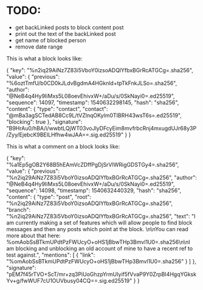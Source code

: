 # TODO:

- get backLinked posts to block content post
- print out the text of the backLinked post
- get name of blocked person 
- remove date range



This is what a block looks like:


{
  "key": "%n2iq29AiNz7Z83i5VboY0izsoADQlYfbxBGrRcATGCg=.sha256",
  "value": {
    "previous": "%6oztTmfU/b0CD0kJLdvBgdmA4HGknld+tpTkFnkJLSo=.sha256",
    "author": "@NeB4q4Hy9IiMxs5L08oevEhivxW+/aDu/s/0SkNayi0=.ed25519",
    "sequence": 14097,
    "timestamp": 1540632298145,
    "hash": "sha256",
    "content": {
      "type": "contact",
      "contact": "@mBa3agSCTedAB8Cc9L/tVZlnqOKylm0TIBRH43wsT6s=.ed25519",
      "blocking": true
    },
    "signature": "B9HrAu0/hBA/i/wwbtLQjWT03voJlyDFcyEim8mvfrbcRnj4mxugdUJr68y3P/Zyy/EjebcK9BEILHfhw4wJAA==.sig.ed25519"
  }
}


This is what a comment on a block looks like:

{
  "key": "%a1Ep5gOB2Y68B5hEAmVcZDffPgDjSrVIWRigGDSTGy4=.sha256",
  "value": {
    "previous": "%n2iq29AiNz7Z83i5VboY0izsoADQlYfbxBGrRcATGCg=.sha256",
    "author": "@NeB4q4Hy9IiMxs5L08oevEhivxW+/aDu/s/0SkNayi0=.ed25519",
    "sequence": 14098,
    "timestamp": 1540632440329,
    "hash": "sha256",
    "content": {
      "type": "post",
      "root": "%n2iq29AiNz7Z83i5VboY0izsoADQlYfbxBGrRcATGCg=.sha256",
      "branch": "%n2iq29AiNz7Z83i5VboY0izsoADQlYfbxBGrRcATGCg=.sha256",
      "text": "I am currently making a set of features which will allow people to find block messages and then any posts which point at the block. \n\nYou can read more about that here: %omAobSsBTkmUPdtPzFWUcyO+oHS1jBbwTHp3Bmvl1U0=.sha256\n\nI am blocking and unblocking an old account of mine to have a recent ref to test against.",
      "mentions": [
        {
          "link": "%omAobSsBTkmUPdtPzFWUcyO+oHS1jBbwTHp3Bmvl1U0=.sha256"
        }
      ]
    },
    "signature": "pEM7f45rTVO+ScT/mr+zq3PiUoGhzpYrmUIyif5fVvaP9Y0ZrpBI4HgqYGkskYv+g/fwWUF7cU1OUVbusy04CQ==.sig.ed25519"
  }
}
